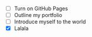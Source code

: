 - [ ] Turn on GitHub Pages
- [ ] Outline my portfolio
- [ ] Introduce myself to the world
- [x] Lalala
